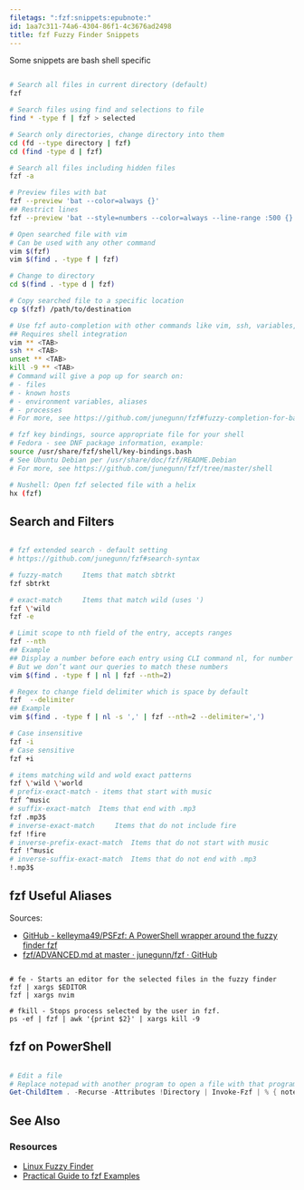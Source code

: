 ```yaml
---
filetags: ":fzf:snippets:epubnote:"
id: 1aa7c311-74a6-4304-86f1-4c3676ad2498
title: fzf Fuzzy Finder Snippets
---
```


Some snippets are bash shell specific

``` bash

# Search all files in current directory (default)
fzf

# Search files using find and selections to file
find * -type f | fzf > selected

# Search only directories, change directory into them
cd (fd --type directory | fzf)
cd (find -type d | fzf)

# Search all files including hidden files
fzf -a

# Preview files with bat
fzf --preview 'bat --color=always {}'
## Restrict lines
fzf --preview 'bat --style=numbers --color=always --line-range :500 {}'

# Open searched file with vim
# Can be used with any other command
vim $(fzf)
vim $(find . -type f | fzf)

# Change to directory
cd $(find . -type d | fzf)

# Copy searched file to a specific location
cp $(fzf) /path/to/destination

# Use fzf auto-completion with other commands like vim, ssh, variables, kill
## Requires shell integration
vim ** <TAB>
ssh ** <TAB>
unset ** <TAB>
kill -9 ** <TAB>
# Command will give a pop up for search on:
# - files
# - known hosts
# - environment variables, aliases
# - processes
# For more, see https://github.com/junegunn/fzf#fuzzy-completion-for-bash-and-zsh

# fzf key bindings, source appropriate file for your shell
# Fedora - see DNF package information, example:
source /usr/share/fzf/shell/key-bindings.bash
# See Ubuntu Debian per /usr/share/doc/fzf/README.Debian
# For more, see https://github.com/junegunn/fzf/tree/master/shell

# Nushell: Open fzf selected file with a helix
hx (fzf)

```

## Search and Filters

``` bash

# fzf extended search - default setting
# https://github.com/junegunn/fzf#search-syntax

# fuzzy-match     Items that match sbtrkt
fzf sbtrkt

# exact-match     Items that match wild (uses ')
fzf \'wild
fzf -e

# Limit scope to nth field of the entry, accepts ranges
fzf --nth
## Example
## Display a number before each entry using CLI command nl, for number of lines
# But we don’t want our queries to match these numbers
vim $(find . -type f | nl | fzf --nth=2)

# Regex to change field delimiter which is space by default
fzf  --delimiter
## Example
vim $(find . -type f | nl -s ',' | fzf --nth=2 --delimiter=',')

# Case insensitive
fzf -i
# Case sensitive
fzf +i

# items matching wild and wold exact patterns
fzf \'wild \'world
# prefix-exact-match - items that start with music
fzf ^music
# suffix-exact-match  Items that end with .mp3
fzf .mp3$
# inverse-exact-match     Items that do not include fire
fzf !fire
# inverse-prefix-exact-match  Items that do not start with music
fzf !^music
# inverse-suffix-exact-match  Items that do not end with .mp3
!.mp3$

```

## fzf Useful Aliases

Sources:

- [GitHub - kelleyma49/PSFzf: A PowerShell wrapper around the fuzzy
  finder
  fzf](https://github.com/kelleyma49/PSFzf?tab=readme-ov-file#helper-functions)
- [fzf/ADVANCED.md at master · junegunn/fzf ·
  GitHub](https://github.com/junegunn/fzf/blob/master/ADVANCED.md)

``` shell

# fe - Starts an editor for the selected files in the fuzzy finder
fzf | xargs $EDITOR
fzf | xargs nvim

# fkill - Stops process selected by the user in fzf.
ps -ef | fzf | awk '{print $2}' | xargs kill -9

```

## fzf on PowerShell

``` powershell

# Edit a file
# Replace notepad with another program to open a file with that program
Get-ChildItem . -Recurse -Attributes !Directory | Invoke-Fzf | % { notepad $_ }

```

## See Also

### Resources

- [Linux Fuzzy
  Finder](https://www.redhat.com/sysadmin/fzf-linux-fuzzy-finder)
- [Practical Guide to fzf
  Examples](https://thevaluable.dev/practical-guide-fzf-example/)
